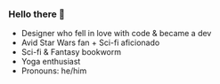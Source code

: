 ### Hello there 👋
- Designer who fell in love with code & became a dev
- Avid Star Wars fan + Sci-fi aficionado 
- Sci-fi & Fantasy bookworm
- Yoga enthusiast
- Pronouns: he/him

<!--
**devpearce/devpearce** is a ✨ _special_ ✨ repository because its `README.md` (this file) appears on your GitHub profile.

Here are some ideas to get you started:

- 🔭 I’m currently working on ...
- 🌱 I’m currently learning ...
- 👯 I’m looking to collaborate on ...
- 🤔 I’m looking for help with ...
- 💬 Ask me about ...
- 📫 How to reach me: ...
- 😄 Pronouns: ...
- ⚡ Fun fact: ...
-->

